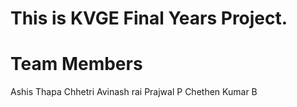 # This is KVGE Final Years Project.

<h1>Team Members</h1>

Ashis Thapa Chhetri
Avinash rai
Prajwal P
Chethen Kumar B
